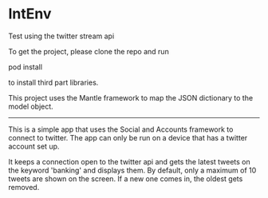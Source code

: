 IntEnv
======

Test using the twitter stream api

To get the project, please clone the repo and run 

pod install

to install third part libraries.

This project uses the Mantle framework to map the JSON dictionary to the model object.

------

This is a simple app that uses the Social and Accounts framework to connect to twitter. 
The app can only be run on a device that has a twitter account set up.

It keeps a connection open to the twitter api and gets the latest tweets on the keyword 'banking' and displays them.
By default, only a maximum of 10 tweets are shown on the screen. If a new one comes in, the oldest gets removed.
